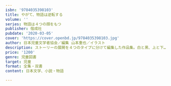 ```yaml
---
isbn: '9784035398103'
title: やがて、物語は逆転する
volume: ''
series: 物語は４つの顔をもつ
publisher: 偕成社
pubdate: '2020-03-05'
cover: 'https://cover.openbd.jp/9784035398103.jpg'
author: 日本児童文学者協会／編集 山本重也／イラスト
description: ストーリーの展開を４つのタイプに分けて編集した作品集。白と黒、上と下……。物語の形勢が変わる作品集。
price: '1200'
genre: 児童図書
target: 児童
format: 全集・双書
content: 日本文学、小説・物語

---
```


